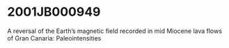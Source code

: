 # 2001JB000949
A reversal of the Earth’s magnetic field recorded in mid Miocene lava flows of Gran Canaria: Paleointensities
